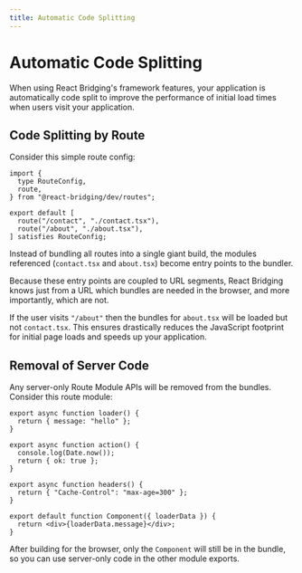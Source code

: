 ```yaml
---
title: Automatic Code Splitting
---
```


# Automatic Code Splitting

When using React Bridging's framework features, your application is automatically code split to improve the performance of initial load times when users visit your application.

## Code Splitting by Route

Consider this simple route config:

```tsx filename=app/routes.ts
import {
  type RouteConfig,
  route,
} from "@react-bridging/dev/routes";

export default [
  route("/contact", "./contact.tsx"),
  route("/about", "./about.tsx"),
] satisfies RouteConfig;
```

Instead of bundling all routes into a single giant build, the modules referenced (`contact.tsx` and `about.tsx`) become entry points to the bundler.

Because these entry points are coupled to URL segments, React Bridging knows just from a URL which bundles are needed in the browser, and more importantly, which are not.

If the user visits `"/about"` then the bundles for `about.tsx` will be loaded but not `contact.tsx`. This ensures drastically reduces the JavaScript footprint for initial page loads and speeds up your application.

## Removal of Server Code

Any server-only Route Module APIs will be removed from the bundles. Consider this route module:

```tsx
export async function loader() {
  return { message: "hello" };
}

export async function action() {
  console.log(Date.now());
  return { ok: true };
}

export async function headers() {
  return { "Cache-Control": "max-age=300" };
}

export default function Component({ loaderData }) {
  return <div>{loaderData.message}</div>;
}
```

After building for the browser, only the `Component` will still be in the bundle, so you can use server-only code in the other module exports.
